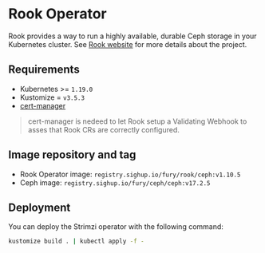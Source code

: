 # Rook Operator

<!-- <KFD-DOCS> -->

Rook provides a way to run a highly available, durable Ceph storage in your Kubernetes cluster.
See [Rook website][rook-website] for more details about the project.

## Requirements

- Kubernetes >= `1.19.0`
- Kustomize = `v3.5.3`
- [cert-manager][cert-manager]

> cert-manager is nedeed to let Rook setup a Validating Webhook to asses that Rook CRs are correctly configured.

## Image repository and tag

* Rook Operator image: `registry.sighup.io/fury/rook/ceph:v1.10.5`
* Ceph image: `registry.sighup.io/fury/ceph/ceph:v17.2.5`

## Deployment

You can deploy the Strimzi operator with the following command:

```bash
kustomize build . | kubectl apply -f -
```

<!-- Links -->

[rook-website]: https://rook.io/
[cert-manager]: https://github.com/sighupio/fury-kubernetes-ingress/tree/main/katalog/cert-manager

<!-- </KFD-DOCS> -->
